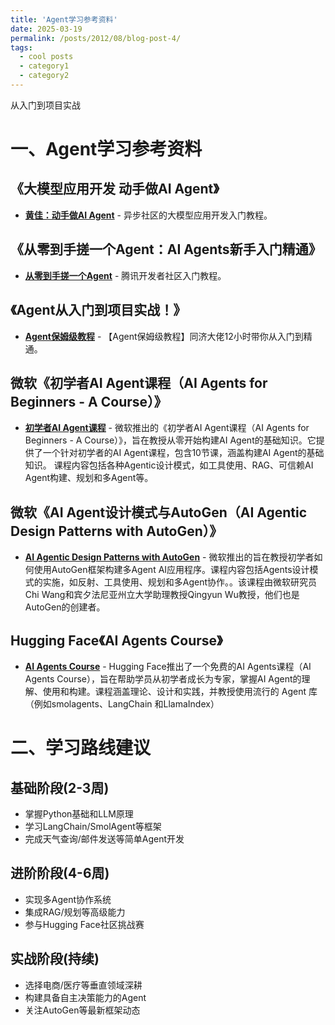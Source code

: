 ```yaml
---
title: 'Agent学习参考资料'
date: 2025-03-19
permalink: /posts/2012/08/blog-post-4/
tags:
  - cool posts
  - category1
  - category2
---
```

从入门到项目实战


# 一、Agent学习参考资料
## 《大模型应用开发 动手做AI Agent》
* **[黄佳：动手做AI Agent](https://github.com/huangjia2019/ai-agents)** - 异步社区的大模型应用开发入门教程。
## 《从零到手搓一个Agent：AI Agents新手入门精通》
* **[从零到手搓一个Agent](https://cloud.tencent.com/developer/article/2487274)** - 腾讯开发者社区入门教程。
## 《Agent从入门到项目实战！》
* **[Agent保姆级教程](https://www.bilibili.com/video/BV1zH4y1F71H/?vd_source=45a298dcec13043038a9e006ee72dcb0)** - 【Agent保姆级教程】同济大佬12小时带你从入门到精通。
## 微软《初学者AI Agent课程（AI Agents for Beginners - A Course）》
* **[初学者AI Agent课程](https://github.com/microsoft/ai-agents-for-beginners/tree/main)** - 微软推出的《初学者AI Agent课程（AI Agents for Beginners - A Course）》，旨在教授从零开始构建AI Agent的基础知识。它提供了一个针对初学者的AI Agent课程，包含10节课，涵盖构建AI Agent的基础知识。 课程内容包括各种Agentic设计模式，如工具使用、RAG、可信赖AI Agent构建、规划和多Agent等。

## 微软《AI Agent设计模式与AutoGen（AI Agentic Design Patterns with AutoGen）》
* **[AI Agentic Design Patterns with AutoGen](https://www.deeplearning.ai/short-courses/ai-agentic-design-patterns-with-autogen/?utm_source=www.turingpost.com&utm_medium=referral&utm_campaign=8-free-sources-to-master-building-ai-agents)** - 微软推出的旨在教授初学者如何使用AutoGen框架构建多Agent AI应用程序。课程内容包括Agents设计模式的实施，如反射、工具使用、规划和多Agent协作。。该课程由微软研究员Chi Wang和宾夕法尼亚州立大学助理教授Qingyun Wu教授，他们也是AutoGen的创建者。
## Hugging Face《AI Agents Course》
* **[AI Agents Course](https://huggingface.co/learn/agents-course/en/unit0/introduction)** - Hugging Face推出了一个免费的AI Agents课程（AI Agents Course），旨在帮助学员从初学者成长为专家，掌握AI Agent的理解、使用和构建。课程涵盖理论、设计和实践，并教授使用流行的 Agent 库（例如smolagents、LangChain 和LlamaIndex）

# 二、学习路线建议

## 基础阶段(2-3周)
- 掌握Python基础和LLM原理
- 学习LangChain/SmolAgent等框架
- 完成天气查询/邮件发送等简单Agent开发

## 进阶阶段(4-6周)
- 实现多Agent协作系统
- 集成RAG/规划等高级能力
- 参与Hugging Face社区挑战赛

## 实战阶段(持续)
- 选择电商/医疗等垂直领域深耕
- 构建具备自主决策能力的Agent
- 关注AutoGen等最新框架动态
